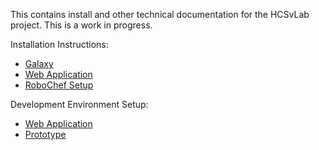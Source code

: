 This contains install and other technical documentation for the HCSvLab project. This is a work in progress.

Installation Instructions:
* [Galaxy](GalaxyCloudman.md)
* [Web Application](WebApp.md)
* [RoboChef Setup](RoboChefSetup.md)

Development Environment Setup:
* [Web Application](WebAppDevSetup.md)
* [Prototype](PrototypeDevSetup.md)
